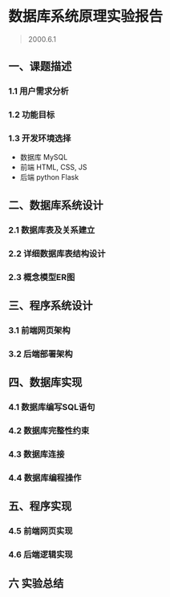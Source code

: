 # 数据库系统原理实验报告
> 2000.6.1
## 一、课题描述
### 1.1 用户需求分析
### 1.2 功能目标
### 1.3 开发环境选择
- 数据库 MySQL
- 前端 HTML, CSS, JS
- 后端 python Flask
## 二、数据库系统设计
### 2.1 数据库表及关系建立
### 2.2 详细数据库表结构设计
### 2.3 概念模型ER图
## 三、程序系统设计
### 3.1 前端网页架构
### 3.2 后端部署架构
## 四、数据库实现
### 4.1 数据库编写SQL语句
### 4.2 数据库完整性约束
### 4.3 数据库连接
### 4.4 数据库编程操作
## 五、程序实现
### 4.5 前端网页实现
### 4.6 后端逻辑实现
## 六 实验总结
